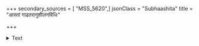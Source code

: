 +++
secondary_sources = [ "MSS_5620",]
jsonClass = "Subhaashita"
title = "आस्तां गाढतरानुशीलनविधिः"

+++

<details><summary>Text</summary>

आस्तां गाढतरानुशीलनविधिः संस्पर्शनं दूरतः संश्लेषे विषयीकृतोऽसि न मनागक्ष्णोः पदं प्रापितः।  
किं ब्रूमः सहकार तावकगुणानन्यादृशैर्दुर्लभान् सौरभ्येण यदध्वगानपि मुहुः प्रीणासि दूरादपि॥
</details>
